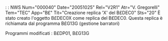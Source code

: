  :  : NWS Num="000040" Date="20051025" Rel="V2R1" Atr="V. Gregorelli" Tem="TEC" App="B£" Tit="Creazione replica 'X' del B£DEC0" Sts="20"
È stato creato l'oggetto B£DEC0X come replica del B£DEC0.
Questa replica è richiamata dal programma B£G13G (gestione barratori)

Programmi modificati :  B£DP01, B£G13G
